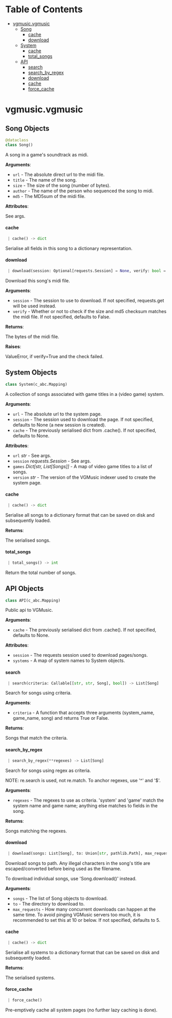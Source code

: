 # Table of Contents

* [vgmusic.vgmusic](#vgmusic.vgmusic)
  * [Song](#vgmusic.vgmusic.Song)
    * [cache](#vgmusic.vgmusic.Song.cache)
    * [download](#vgmusic.vgmusic.Song.download)
  * [System](#vgmusic.vgmusic.System)
    * [cache](#vgmusic.vgmusic.System.cache)
    * [total\_songs](#vgmusic.vgmusic.System.total_songs)
  * [API](#vgmusic.vgmusic.API)
    * [search](#vgmusic.vgmusic.API.search)
    * [search\_by\_regex](#vgmusic.vgmusic.API.search_by_regex)
    * [download](#vgmusic.vgmusic.API.download)
    * [cache](#vgmusic.vgmusic.API.cache)
    * [force\_cache](#vgmusic.vgmusic.API.force_cache)

<a name="vgmusic.vgmusic"></a>
# vgmusic.vgmusic

<a name="vgmusic.vgmusic.Song"></a>
## Song Objects

```python
@dataclass
class Song()
```

A song in a game's soundtrack as midi.

**Arguments**:

- `url` - The absolute direct url to the midi file.
- `title` - The name of the song.
- `size` - The size of the song (number of bytes).
- `author` - The name of the person who sequenced the song to midi.
- `md5` - The MD5sum of the midi file.
  

**Attributes**:

  See args.

<a name="vgmusic.vgmusic.Song.cache"></a>
#### cache

```python
 | cache() -> dict
```

Serialise all fields in this song to a dictionary representation.

<a name="vgmusic.vgmusic.Song.download"></a>
#### download

```python
 | download(session: Optional[requests.Session] = None, verify: bool = False) -> bytes
```

Download this song's midi file.

**Arguments**:

- `session` - The session to use to download.
  If not specified, requests.get will be used instead.
- `verify` - Whether or not to check if the size and md5 checksum matches the midi file.
  If not specified, defaults to False.
  

**Returns**:

  The bytes of the midi file.
  

**Raises**:

  ValueError, if verify=True and the check failed.

<a name="vgmusic.vgmusic.System"></a>
## System Objects

```python
class System(c_abc.Mapping)
```

A collection of songs associated with game titles in a (video game) system.

**Arguments**:

- `url` - The absolute url to the system page.
- `session` - The session used to download the page.
  If not specified, defaults to None (a new session is created).
- `cache` - The previously serialised dict from .cache().
  If not specified, defaults to None.
  

**Attributes**:

- `url` _str_ - See args.
- `session` _requests.Session_ - See args.
- `games` _Dict[str, List[Songs]]_ - A map of video game titles to a list of songs.
- `version` _str_ - The version of the VGMusic indexer used to create the system page.

<a name="vgmusic.vgmusic.System.cache"></a>
#### cache

```python
 | cache() -> dict
```

Serialise all songs to a dictionary format that can be saved on disk and subsequently loaded.

**Returns**:

  The serialised songs.

<a name="vgmusic.vgmusic.System.total_songs"></a>
#### total\_songs

```python
 | total_songs() -> int
```

Return the total number of songs.

<a name="vgmusic.vgmusic.API"></a>
## API Objects

```python
class API(c_abc.Mapping)
```

Public api to VGMusic.

**Arguments**:

- `cache` - The previously serialised dict from .cache().
  If not specified, defaults to None.
  

**Attributes**:

- `session` - The requests session used to download pages/songs.
- `systems` - A map of system names to System objects.

<a name="vgmusic.vgmusic.API.search"></a>
#### search

```python
 | search(criteria: Callable[[str, str, Song], bool]) -> List[Song]
```

Search for songs using criteria.

**Arguments**:

- `criteria` - A function that accepts three arguments (system_name, game_name, song) and returns True or False.
  

**Returns**:

  Songs that match the criteria.

<a name="vgmusic.vgmusic.API.search_by_regex"></a>
#### search\_by\_regex

```python
 | search_by_regex(**regexes) -> List[Song]
```

Search for songs using regex as criteria.

NOTE: re.search is used, not re.match.
To anchor regexes, use '^' and '$'.

**Arguments**:

- `regexes` - The regexes to use as criteria.
  'system' and 'game' match the system name and game name; anything else matches to fields in the song.
  

**Returns**:

  Songs matching the regexes.

<a name="vgmusic.vgmusic.API.download"></a>
#### download

```python
 | download(songs: List[Song], to: Union[str, pathlib.Path], max_requests: int = 5)
```

Download songs to path.
Any illegal characters in the song's title are escaped/converted before being used as the filename.

To download individual songs, use 'Song.download()' instead.

**Arguments**:

- `songs` - The list of Song objects to download.
- `to` - The directory to download to.
- `max_requests` - How many concurrent downloads can happen at the same time.
  To avoid pinging VGMusic servers too much, it is recommended to set this at 10 or below.
  If not specified, defaults to 5.

<a name="vgmusic.vgmusic.API.cache"></a>
#### cache

```python
 | cache() -> dict
```

Serialise all systems to a dictionary format that can be saved on disk and subsequently loaded.

**Returns**:

  The serialised systems.

<a name="vgmusic.vgmusic.API.force_cache"></a>
#### force\_cache

```python
 | force_cache()
```

Pre-emptively cache all system pages (no further lazy caching is done).

